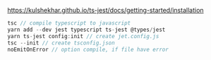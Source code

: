 https://kulshekhar.github.io/ts-jest/docs/getting-started/installation

```javascript
tsc // compile typescript to javascript
yarn add --dev jest typescript ts-jest @types/jest
yarn ts-jest config:init // create jet.config.js
tsc --init // create tsconfig.json
noEmitOnError // option compile, if file have error 
```